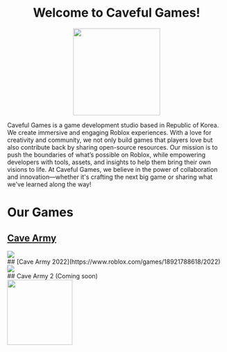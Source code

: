 <h1 align="center">Welcome to Caveful Games!</h1>
<p align="center">
  <img src="https://github.com/user-attachments/assets/24b3e897-6602-43ee-82f0-86a27c68cd11" width="200" height="200">
</p>
Caveful Games is a game development studio based in Republic of Korea. We create immersive and engaging Roblox experiences. With a love for creativity and community, we not only build games that players love but also contribute back by sharing open-source resources. Our mission is to push the boundaries of what’s possible on Roblox, while empowering developers with tools, assets, and insights to help them bring their own visions to life. At Caveful Games, we believe in the power of collaboration and innovation—whether it's crafting the next big game or sharing what we've learned along the way!

# Our Games
## [Cave Army](https://www.roblox.com/games/6103606810/unnamed) <br>
<a href="https://www.roblox.com/games/6103606810/unnamed">
    <img src="https://tr.rbxcdn.com/5917b04178a4e2c778df02bdf29a3d9c/150/150/Image/Webp"></img>
</a> <br>
## [Cave Army 2022](https://www.roblox.com/games/18921788618/2022) <br>
<a href="https://www.roblox.com/games/18921788618/2022">
    <img src="https://tr.rbxcdn.com/f9899ebb0d62ebcf97a3a70fe51324fe/150/150/Image/Webp"></img>
</a> <br>
## Cave Army 2 (Coming soon) <br>
<img src="https://github.com/user-attachments/assets/c8362c33-6d3c-4f0f-9fb0-4cbeb6e9e948" width="150" height="150">
